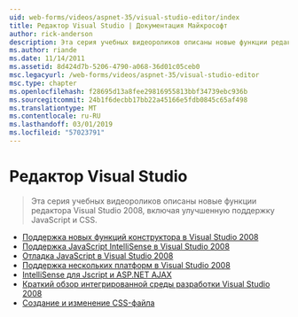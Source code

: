 ```yaml
---
uid: web-forms/videos/aspnet-35/visual-studio-editor/index
title: Редактор Visual Studio | Документация Майкрософт
author: rick-anderson
description: Эта серия учебных видеороликов описаны новые функции редактора Visual Studio 2008, включая улучшенную поддержку JavaScript и CSS.
ms.author: riande
ms.date: 11/14/2011
ms.assetid: 8d424d7b-5206-4790-a068-36d01c05ceb0
msc.legacyurl: /web-forms/videos/aspnet-35/visual-studio-editor
msc.type: chapter
ms.openlocfilehash: f28695d13a8fee29816955813bbf34739ebc936b
ms.sourcegitcommit: 24b1f6decbb17bb22a45166e5fdb0845c65af498
ms.translationtype: MT
ms.contentlocale: ru-RU
ms.lasthandoff: 03/01/2019
ms.locfileid: "57023791"
---
```

<a name="visual-studio-editor"></a>Редактор Visual Studio
====================
> Эта серия учебных видеороликов описаны новые функции редактора Visual Studio 2008, включая улучшенную поддержку JavaScript и CSS.


- [Поддержка новых функций конструктора в Visual Studio 2008](new-designer-support-in-visual-studio-2008.md)
- [Поддержка JavaScript IntelliSense в Visual Studio 2008](javascript-intellisense-support-in-visual-studio-2008.md)
- [Отладка JavaScript в Visual Studio 2008](javascript-debugging-in-visual-studio-2008.md)
- [Поддержка нескольких платформ в Visual Studio 2008](multi-targeting-support-in-visual-studio-2008.md)
- [IntelliSense для Jscript и ASP.NET AJAX](intellisense-for-jscript-and-aspnet-ajax.md)
- [Краткий обзор интегрированной среды разработки Visual Studio 2008](quick-tour-of-the-visual-studio-2008-integrated-development-environment.md)
- [Создание и изменение CSS-файла](creating-and-modifying-a-css-file.md)

